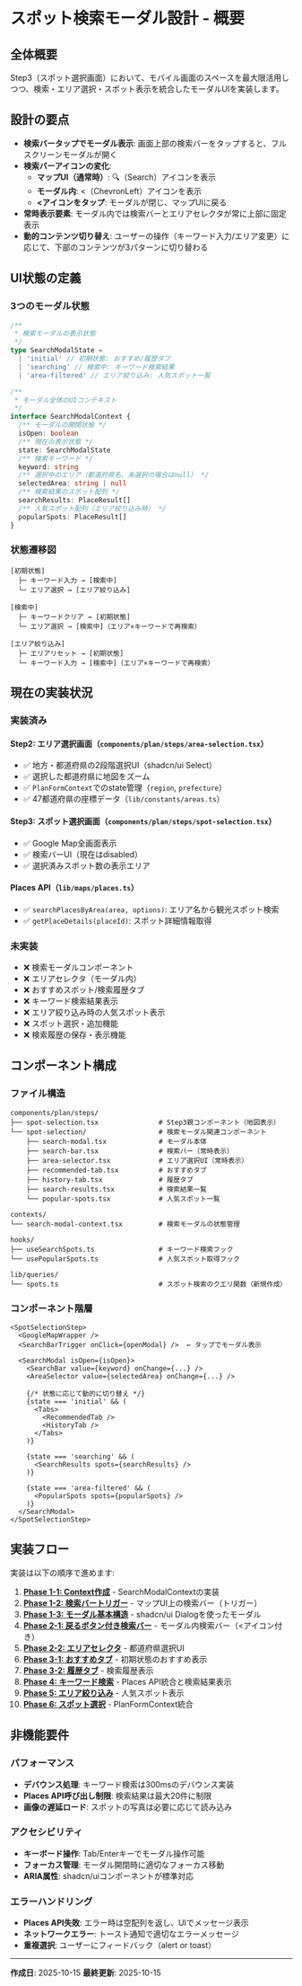 # スポット検索モーダル設計 - 概要

## 全体概要

Step3（スポット選択画面）において、モバイル画面のスペースを最大限活用しつつ、検索・エリア選択・スポット表示を統合したモーダルUIを実装します。

## 設計の要点

- **検索バータップでモーダル表示**: 画面上部の検索バーをタップすると、フルスクリーンモーダルが開く
- **検索バーアイコンの変化**:
  - **マップUI（通常時）**: 🔍（Search）アイコンを表示
  - **モーダル内**: <（ChevronLeft）アイコンを表示
  - **<アイコンをタップ**: モーダルが閉じ、マップUIに戻る
- **常時表示要素**: モーダル内では検索バーとエリアセレクタが常に上部に固定表示
- **動的コンテンツ切り替え**: ユーザーの操作（キーワード入力/エリア変更）に応じて、下部のコンテンツが3パターンに切り替わる

## UI状態の定義

### 3つのモーダル状態

```typescript
/**
 * 検索モーダルの表示状態
 */
type SearchModalState =
  | 'initial' // 初期状態: おすすめ/履歴タブ
  | 'searching' // 検索中: キーワード検索結果
  | 'area-filtered' // エリア絞り込み: 人気スポット一覧

/**
 * モーダル全体のUIコンテキスト
 */
interface SearchModalContext {
  /** モーダルの開閉状態 */
  isOpen: boolean
  /** 現在の表示状態 */
  state: SearchModalState
  /** 検索キーワード */
  keyword: string
  /** 選択中のエリア（都道府県名、未選択の場合はnull） */
  selectedArea: string | null
  /** 検索結果のスポット配列 */
  searchResults: PlaceResult[]
  /** 人気スポット配列（エリア絞り込み時） */
  popularSpots: PlaceResult[]
}
```

### 状態遷移図

```text
[初期状態]
  ├─ キーワード入力 → [検索中]
  └─ エリア選択 → [エリア絞り込み]

[検索中]
  ├─ キーワードクリア → [初期状態]
  └─ エリア選択 → [検索中]（エリア×キーワードで再検索）

[エリア絞り込み]
  ├─ エリアリセット → [初期状態]
  └─ キーワード入力 → [検索中]（エリア×キーワードで再検索）
```

## 現在の実装状況

### 実装済み

#### Step2: エリア選択画面（`components/plan/steps/area-selection.tsx`）

- ✅ 地方・都道府県の2段階選択UI（shadcn/ui Select）
- ✅ 選択した都道府県に地図をズーム
- ✅ `PlanFormContext`でのstate管理（`region`, `prefecture`）
- ✅ 47都道府県の座標データ（`lib/constants/areas.ts`）

#### Step3: スポット選択画面（`components/plan/steps/spot-selection.tsx`）

- ✅ Google Map全画面表示
- ✅ 検索バーUI（現在はdisabled）
- ✅ 選択済みスポット数の表示エリア

#### Places API（`lib/maps/places.ts`）

- ✅ `searchPlacesByArea(area, options)`: エリア名から観光スポット検索
- ✅ `getPlaceDetails(placeId)`: スポット詳細情報取得

### 未実装

- ❌ 検索モーダルコンポーネント
- ❌ エリアセレクタ（モーダル内）
- ❌ おすすめスポット/検索履歴タブ
- ❌ キーワード検索結果表示
- ❌ エリア絞り込み時の人気スポット表示
- ❌ スポット選択・追加機能
- ❌ 検索履歴の保存・表示機能

## コンポーネント構成

### ファイル構造

```text
components/plan/steps/
├── spot-selection.tsx               # Step3親コンポーネント（地図表示）
└── spot-selection/                  # 検索モーダル関連コンポーネント
    ├── search-modal.tsx             # モーダル本体
    ├── search-bar.tsx               # 検索バー（常時表示）
    ├── area-selector.tsx            # エリア選択UI（常時表示）
    ├── recommended-tab.tsx          # おすすめタブ
    ├── history-tab.tsx              # 履歴タブ
    ├── search-results.tsx           # 検索結果一覧
    └── popular-spots.tsx            # 人気スポット一覧

contexts/
└── search-modal-context.tsx         # 検索モーダルの状態管理

hooks/
├── useSearchSpots.ts                # キーワード検索フック
└── usePopularSpots.ts               # 人気スポット取得フック

lib/queries/
└── spots.ts                         # スポット検索のクエリ関数（新規作成）
```

### コンポーネント階層

```text
<SpotSelectionStep>
  <GoogleMapWrapper />
  <SearchBarTrigger onClick={openModal} />  ← タップでモーダル表示

  <SearchModal isOpen={isOpen}>
    <SearchBar value={keyword} onChange={...} />
    <AreaSelector value={selectedArea} onChange={...} />

    {/* 状態に応じて動的に切り替え */}
    {state === 'initial' && (
      <Tabs>
        <RecommendedTab />
        <HistoryTab />
      </Tabs>
    )}

    {state === 'searching' && (
      <SearchResults spots={searchResults} />
    )}

    {state === 'area-filtered' && (
      <PopularSpots spots={popularSpots} />
    )}
  </SearchModal>
</SpotSelectionStep>
```

## 実装フロー

実装は以下の順序で進めます:

1. **[Phase 1-1: Context作成](./01-context.md)** - SearchModalContextの実装
2. **[Phase 1-2: 検索バートリガー](./02-search-bar-trigger.md)** - マップUI上の検索バー（トリガー）
3. **[Phase 1-3: モーダル基本構造](./03-modal-basic.md)** - shadcn/ui Dialogを使ったモーダル
4. **[Phase 2-1: 戻るボタン付き検索バー](./04-search-input.md)** - モーダル内検索バー（<アイコン付き）
5. **[Phase 2-2: エリアセレクタ](./05-area-selector.md)** - 都道府県選択UI
6. **[Phase 3-1: おすすめタブ](./06-recommended-tab.md)** - 初期状態のおすすめ表示
7. **[Phase 3-2: 履歴タブ](./07-history-tab.md)** - 検索履歴表示
8. **[Phase 4: キーワード検索](./08-keyword-search.md)** - Places API統合と検索結果表示
9. **[Phase 5: エリア絞り込み](./09-area-filter.md)** - 人気スポット表示
10. **[Phase 6: スポット選択](./10-spot-selection.md)** - PlanFormContext統合

## 非機能要件

### パフォーマンス

- **デバウンス処理**: キーワード検索は300msのデバウンス実装
- **Places API呼び出し制限**: 検索結果は最大20件に制限
- **画像の遅延ロード**: スポットの写真は必要に応じて読み込み

### アクセシビリティ

- **キーボード操作**: Tab/Enterキーでモーダル操作可能
- **フォーカス管理**: モーダル開閉時に適切なフォーカス移動
- **ARIA属性**: shadcn/uiコンポーネントが標準対応

### エラーハンドリング

- **Places API失敗**: エラー時は空配列を返し、UIでメッセージ表示
- **ネットワークエラー**: トースト通知で適切なエラーメッセージ
- **重複選択**: ユーザーにフィードバック（alert or toast）

---

**作成日**: 2025-10-15
**最終更新**: 2025-10-15
